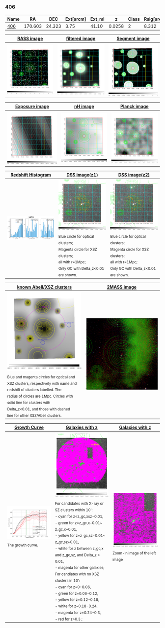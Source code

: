 <div STYLE="page-break-after: always;"></div>

### 406

|Name          |RA          |DEC      | Ext[arcm] | Ext_ml | z    | Class| Rsig[arcmin] | CRsig[c/s] | CR500[c/s] | R500[Mpc] |L500[erg/s]|F500[erg/s/cm^2]| M500[Msun]|Tx[keV]|beta|GC(XSZ,Delta_z<0.01)| GC(OPT,Delta_z<0.01)|GC|alias|
|--------------|------------|------------|---|---|-----------|--------|------|------|----|----|----|----|----|----|----|----|----|----|---|
|[406](script/406.md)     | 170.603       | 24.323       | 3.75    | 41.10   | 0.0258 | 2   | 8.312 |0.156 |0.184 |0.493 |4.075e+42 |2.682e-12 |3.485e+13 |1.126 |1.659 |MCXC, |N, |MCXC, |k459|

|[RASS image](../image/406/406_img.pdf)|[filtered image](../image/406/406_fil.pdf)|[Segment image](../image/406/406_seg.pdf)|
|-------------------|--------------------|-------------------|
| <img src="../image/406/406_img.png" width="300">  | <img src="../image/406/406_fil.png" width="300">   | <img src="../image/406/406_seg.png" width="300">  |

|[Exposure image](../image/406/406_mex.pdf)| [nH image](../image/406/406_nh.pdf)| [Planck image](../image/406/406_p.pdf)|
|-------------------|--------------------|-------------------|
|<img src="../image/406/406_mex.png" width="300">   | <img src="../image/406/406_nh.png" width="300">    | <img src="../image/406/406_p.png" width="300"> |

|[Redshift Histogram](../image/406/406_zg.pdf) | [DSS image(z1)](../image/406/406_dss_z1.pdf)      |  [DSS image(z2)](../image/406/406_dss_z2.pdf)    |
|-------------------|--------------------|-------------------|
|<img src="../image/406/406_zg.png" width="300"> |<img src="../image/406/406_dss_z1.png" width="300"> <sub><br>Blue circle for optical clusters; <br>Magenta circle for XSZ clusters; <br>all with r=1Mpc; <br>Only GC with Delta_z<0.01 are shown. </sub>| <img src="../image/406/406_dss_z2.png" width="300"><sub><br>Blue circle for optical clusters; <br>Magenta circle for XSZ clusters; <br>all with r=1Mpc; <br>Only GC with Delta_z<0.01 are shown. </sub> |

|[known Abell/XSZ clusters](../image/406/406_m.pdf) | [2MASS image](../image/406/406_2mass.pdf)      |
|-------------------|-------------------|
|<img src=../image/406/406_m.png width="300"> <sub><br>Blue and magenta circles for optical and <br>XSZ clusters, respectively with name and <br>redshift of clusters labelled. The <br>radius of circles are 1Mpc. Circles with <br>solid line for clusters with <br>Delta_z<0.01, and those with dashed <br>line for other XSZ/Abell clusters.        </sub>|<img src="../image/406/406_2mass.png" width="300">  |

|[Growth Curve](../image/406/406_gca_all.png) |[Galaxies with z](../image/406/406_opt_ned.pdf) |[Galaxies with z](../image/406/406_opt_ned_zoom.pdf) |
|-------------------|-------------------|-------------------|
| <img src="../image/406/406_gca_all.png" width="300"> <sub><br>The growth curve.</sub>| <img src=../image/406/406_opt_ned.png width="300"> <br><sub> For candidates with X-ray or SZ clusters within 10': <br> - cyan for z<z_gc,xsz-0.01, <br> - green for z=z_gc,x-0.01~ z_gc,x+0.01, <br> - yellow for z=z_gc,sz-0.01~ z_gc,sz+0.01, <br> - white for z between z_gc,x and z_gc,sz, and Delta_z > 0.01, <br> - magenta for other galaxies; <br>For candiates with no XSZ clusters in 10': <br> - cyan for z=0-0.06, <br> - green for z=0.06-0.12, <br> - yellow for z=0.12-0.18, <br> - white for z=0.18-0.24, <br> - magenta for z=0.24-0.3, <br> - red for z>0.3 ;  </sub>|<img src=../image/406/406_opt_ned_zoom.png width="300">  <br><sub> Zoom-in image of the left image</sub>|




